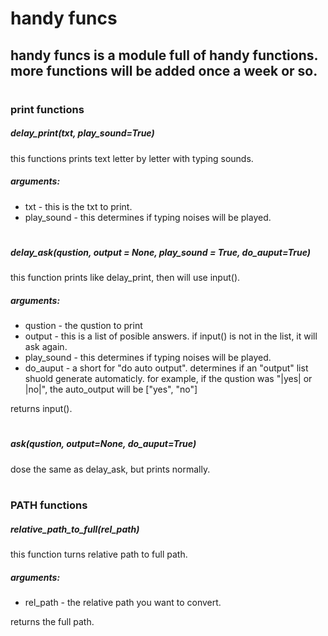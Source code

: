 # handy funcs
## handy funcs is a module full of handy functions. more functions will be added once a week or so.  
#
#
#
#
  
### print functions

##### delay_print(txt, play_sound=True)
this functions prints text letter by letter with typing sounds.
##### arguments:
- txt - this is the txt to print.
- play_sound - this determines if typing noises will be played.
#
#
##### delay_ask(qustion, output = None, play_sound = True, do_auput=True)
this function prints like delay_print, then will use input().
##### arguments:
- qustion - the qustion to print
- output - this is a list of posible answers. if input() is not in the list, it will ask again. 
- play_sound - this determines if typing noises will be played.
- do_auput - a short for "do auto output". determines if an "output" list shuold generate automaticly. for example, if the qustion was "|yes| or |no|", the auto_output will be ["yes", "no"]

returns input().
#
#
##### ask(qustion, output=None, do_auput=True)
dose the same as delay_ask, but prints normally.
#
#
#
### PATH functions

##### relative_path_to_full(rel_path)
this function turns relative path to full path.
##### arguments:
- rel_path - the relative path you want to convert.

returns the full path.






